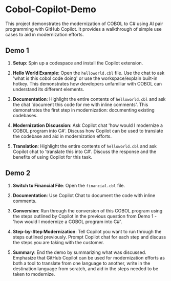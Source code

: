 # Cobol-Copilot-Demo

This project demonstrates the modernization of COBOL to C# using AI pair programming with GitHub Copilot. It provides a walkthrough of simple use cases to aid in modernization efforts.

## Demo 1

1. **Setup**: Spin up a codespace and install the Copilot extension.

2. **Hello World Example**: Open the `helloworld.cbl` file. Use the chat to ask 'what is this cobol code doing' or use the workspace/explain built-in hotkey. This demonstrates how developers unfamiliar with COBOL can understand its different elements.

3. **Documentation**: Highlight the entire contents of `helloworld.cbl` and ask the chat 'document this code for me with inline comments'. This demonstrates the first step in modernization: documenting existing codebases.

4. **Modernization Discussion**: Ask Copilot chat 'how would I modernize a COBOL program into C#'. Discuss how Copilot can be used to translate the codebase and aid in modernization efforts.

5. **Translation**: Highlight the entire contents of `helloworld.cbl` and ask Copilot chat to 'translate this into C#'. Discuss the response and the benefits of using Copilot for this task.

## Demo 2

1. **Switch to Financial File**: Open the `financial.cbl` file.

2. **Documentation**: Use Copilot Chat to document the code with inline comments.

3. **Conversion**: Run through the conversion of this COBOL program using the steps outlined by Copilot in the previous question from Demo 1 - 'how would I modernize a COBOL program into C#'.

4. **Step-by-Step Modernization**: Tell Copilot you want to run through the steps outlined previously. Prompt Copilot chat for each step and discuss the steps you are taking with the customer.

5. **Summary**: End the demo by summarizing what was discussed. Emphasize that GitHub Copilot can be used for modernization efforts as both a tool to translate from one language to another, write in the destination language from scratch, and aid in the steps needed to be taken to modernize.